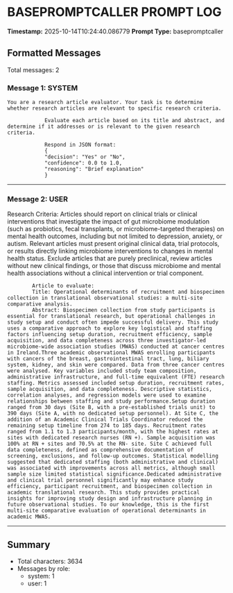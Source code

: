 # BASEPROMPTCALLER PROMPT LOG
**Timestamp:** 2025-10-14T10:24:40.086779
**Prompt Type:** basepromptcaller

## Formatted Messages
Total messages: 2

### Message 1: SYSTEM

```
You are a research article evaluator. Your task is to determine whether research articles are relevant to specific research criteria.

            Evaluate each article based on its title and abstract, and determine if it addresses or is relevant to the given research criteria.

            Respond in JSON format:
            {
            "decision": "Yes" or "No",
            "confidence": 0.0 to 1.0,
            "reasoning": "Brief explanation"
            }
```

---

### Message 2: USER

Research Criteria: Articles should report on clinical trials or clinical interventions that investigate the impact of gut microbiome modulation (such as probiotics, fecal transplants, or microbiome-targeted therapies) on mental health outcomes, including but not limited to depression, anxiety, or autism. Relevant articles must present original clinical data, trial protocols, or results directly linking microbiome interventions to changes in mental health status. Exclude articles that are purely preclinical, review articles without new clinical findings, or those that discuss microbiome and mental health associations without a clinical intervention or trial component.

            Article to evaluate:
            Title: Operational determinants of recruitment and biospecimen collection in translational observational studies: a multi-site comparative analysis.
            Abstract: Biospecimen collection from study participants is essential for translational research, but operational challenges in study setup and conduct often impede successful delivery. This study uses a comparative approach to explore key logistical and staffing factors influencing setup duration, recruitment efficiency, sample acquisition, and data completeness across three investigator-led microbiome-wide association studies (MWAS) conducted at cancer centres in Ireland.Three academic observational MWAS enrolling participants with cancers of the breast, gastrointestinal tract, lung, biliary system, kidney, and skin were compared. Data from three cancer centres were analysed. Key variables included study team composition, administrative infrastructure, and full-time equivalent (FTE) research staffing. Metrics assessed included setup duration, recruitment rates, sample acquisition, and data completeness. Descriptive statistics, correlation analyses, and regression models were used to examine relationships between staffing and study performance.Setup duration ranged from 30 days (Site B, with a pre-established trials unit) to 390 days (Site A, with no dedicated setup personnel). At Site C, the addition of an Academic Clinical Trials Coordinator reduced the remaining setup timeline from 274 to 185 days. Recruitment rates ranged from 1.1 to 1.3 participants/month, with the highest rates at sites with dedicated research nurses (RN +). Sample acquisition was 100% at RN + sites and 70.5% at the RN- site. Site C achieved full data completeness, defined as comprehensive documentation of screening, exclusions, and follow-up outcomes. Statistical modelling suggested that dedicated staffing (both administrative and clinical) was associated with improvements across all metrics, although small sample size limited statistical significance.Dedicated administrative and clinical trial personnel significantly may enhance study efficiency, participant recruitment, and biospecimen collection in academic translational research. This study provides practical insights for improving study design and infrastructure planning in future observational studies. To our knowledge, this is the first multi-site comparative evaluation of operational determinants in academic MWAS.

---

## Summary
- Total characters: 3634
- Messages by role:
  - system: 1
  - user: 1